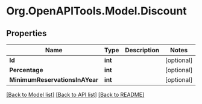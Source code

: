 
# Org.OpenAPITools.Model.Discount

## Properties

Name | Type | Description | Notes
------------ | ------------- | ------------- | -------------
**Id** | **int** |  | [optional] 
**Percentage** | **int** |  | [optional] 
**MinimumReservationsInAYear** | **int** |  | [optional] 

[[Back to Model list]](../README.md#documentation-for-models)
[[Back to API list]](../README.md#documentation-for-api-endpoints)
[[Back to README]](../README.md)

